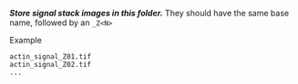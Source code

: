 ***Store signal stack images in this folder.***
They should have the same base name, followed by an `_Z<N>`

Example
```
actin_signal_Z01.tif
actin_signal_Z02.tif
...
```
